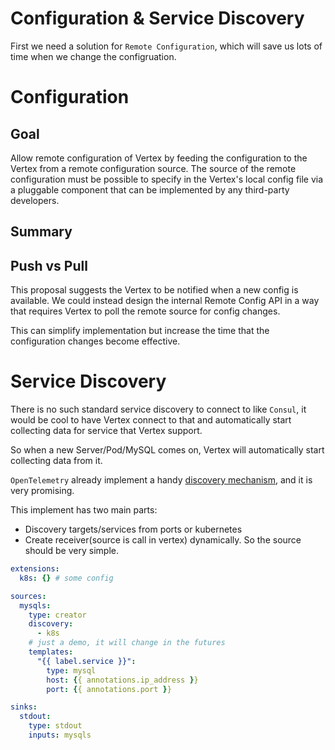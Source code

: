 # Configuration & Service Discovery

First we need a solution for `Remote Configuration`, which will save us lots of time when we change the configruation.

# Configuration
## Goal
Allow remote configuration of Vertex by feeding the configuration to the Vertex from a remote configuration source.
The source of the remote configuration must be possible to specify in the Vertex's local config file via a 
pluggable component that can be implemented by any third-party developers.

## Summary

## Push vs Pull
This proposal suggests the Vertex to be notified when a new config is available. We could instead design 
the internal Remote Config API in a way that requires Vertex to poll the remote source for config changes.

This can simplify implementation but increase the time that the configuration changes become effective.

# Service Discovery
There is no such standard service discovery to connect to like `Consul`, it would be cool to
have Vertex connect to that and automatically start collecting data for service that Vertex support.

So when a new Server/Pod/MySQL comes on, Vertex will automatically start collecting data from it.

`OpenTelemetry` already implement a handy [discovery mechanism](https://github.com/open-telemetry/opentelemetry-collector-contrib/tree/main/receiver/receivercreator),
and it is very promising. 

This implement has two main parts:
- Discovery targets/services from ports or kubernetes
- Create receiver(source is call in vertex) dynamically. So the source should be very simple.

```yaml
extensions:
  k8s: {} # some config

sources:
  mysqls:
    type: creator
    discovery: 
      - k8s
    # just a demo, it will change in the futures
    templates:
      "{{ label.service }}": 
        type: mysql
        host: {{ annotations.ip_address }}
        port: {{ annotations.port }}

sinks:
  stdout:
    type: stdout
    inputs: mysqls
```